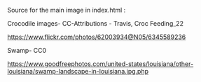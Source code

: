 Source for the main image in index.html :


Crocodile images- CC-Attributions -  Travis, Croc Feeding_22 

https://www.flickr.com/photos/62003934@N05/6345589236

Swamp- CC0 

https://www.goodfreephotos.com/united-states/louisiana/other-louisiana/swamp-landscape-in-louisiana.jpg.php
